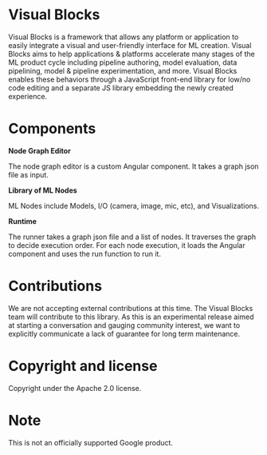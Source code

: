 # Visual Blocks

Visual Blocks is a framework that allows any platform or application to easily integrate a visual and user-friendly interface for ML creation. Visual Blocks aims to help applications & platforms accelerate many stages of the ML product cycle including pipeline authoring, model evaluation, data pipelining, model & pipeline experimentation, and more. Visual Blocks enables these behaviors through a JavaScript front-end library for low/no code editing and a separate JS library embedding the newly created experience.

# Components

**Node Graph Editor**

The node graph editor is a custom Angular component. It takes a graph json file as input. 

**Library of ML Nodes**

ML Nodes include Models, I/O (camera, image, mic, etc), and Visualizations.

**Runtime**

The runner takes a graph json file and a list of nodes. It traverses the graph to decide execution order. For each node execution, it loads the Angular component and uses the run function to run it.

# Contributions

We are not accepting external contributions at this time. The Visual Blocks team will contribute to this library. As this is an experimental release aimed at starting a conversation and gauging community interest, we want to explicitly communicate a lack of guarantee for long term maintenance. 

# Copyright and license
Copyright under the Apache 2.0 license.

# Note
This is not an officially supported Google product.
